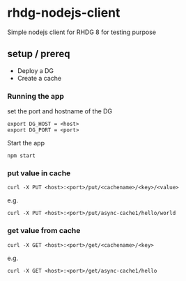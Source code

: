 # rhdg-nodejs-client

Simple nodejs client for RHDG 8 for testing purpose

## setup / prereq

- Deploy a DG
- Create a cache 

### Running the app

set the port and hostname of the DG
```
export DG_HOST = <host>
export DG_PORT = <port>
```

Start the app

`npm start`

### put value in cache

`curl -X PUT <host>:<port>/put/<cachename>/<key>/<value>`

e.g.

`curl -X PUT <host>:<port>/put/async-cache1/hello/world`

### get value from cache

`curl -X GET <host>:<port>/get/<cachename>/<key>`

e.g.

`curl -X GET <host>:<port>/get/async-cache1/hello`
